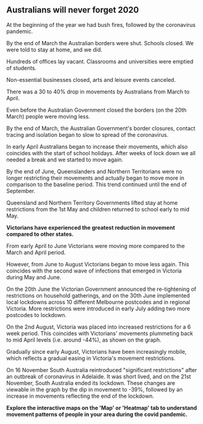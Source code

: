 <h2>Australians will never forget 2020</h2>

At the beginning of the year we had bush fires, followed by the coronavirus pandemic.

By the end of March the Australian borders were shut. Schools closed. We were told to stay at home, and we did. 

Hundreds of offices lay vacant. Classrooms and universities were emptied of students. 

Non-essential businesses closed, arts and leisure events canceled.

There was a 30 to 40% drop in movements by Australians from March to April. 

Even before the Australian Government closed the borders (on the 20th March) people were moving less. 

By the end of March, the Australian Government's border closures, contact tracing and isolation began to slow to spread of the coronavirus. 

In early April Australians began to increase their movements, which also coincides with the start of school holidays. After weeks of lock down we all needed a break and we started to move again.

By the end of June, Queenslanders and Northern Territorians were no longer restricting their movements and actually began to move more in comparison to the baseline period. 
This trend continued until the end of September. 

Queensland and Northern Territory Governments lifted stay at home restrictions from the 1st May and children returned to school early to mid May.

<b>Victorians have experienced the greatest reduction in movement compared to other states. </b>

From early April to June Victorians were moving more compared to the March and April period. 

However, from June to August Victorians began to move less again. This coincides with the second wave of infections that emerged in Victoria during May and June. 

On the 20th June the Victorian Government announced the re-tightening of restrictions on household gatherings, and on the 30th June implemented local lockdowns across 10 different Melbourne postcodes and in regional Victoria. More restrictions were introduced in early July adding two more postcodes to lockdown.

On the 2nd August, Victoria was placed into increased restrictions for a 6 week period. This coincides with Victorians' movements plummeting back to mid April levels (i.e. around -44%), as shown on the graph. 

Gradually since early August, Victorians have been increasingly mobile, which reflects a gradual easing in Victoria's movement restrictions.

On 16 November South Australia reintroduced "significant restrictions" after an outbreak of coronavirus in Adelaide. It was short lived, and on the 21st November, South Australia ended its lockdown. These changes are viewable in the graph by the dip in movement to -39%, followed by an increase in movements reflecting the end of the lockdown.  

<b>Explore the interactive maps on the 'Map' or 'Heatmap' tab to understand movement patterns of people in your area during the covid pandemic. </b>











